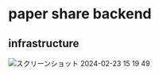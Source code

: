 # paper share backend
## infrastructure
![スクリーンショット 2024-02-23 15 19 49](https://github.com/ichiro-ss/paper-share-back/assets/79742172/e586f18e-4885-4ab6-acec-7a70e9c39fe7)
